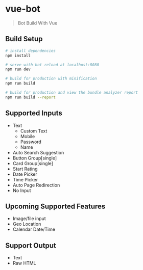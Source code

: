# vue-bot

> Bot Build With Vue

## Build Setup

``` bash
# install dependencies
npm install

# serve with hot reload at localhost:8080
npm run dev

# build for production with minification
npm run build

# build for production and view the bundle analyzer report
npm run build --report
```

Supported Inputs
-----------------------
* Text 
  - Custom Text
  - Mobile
  - Password
  - Name
* Auto Search Suggestion
* Button Group[single]
* Card Group[single]
* Start Rating
* Date Picker
* Time Picker
* Auto Page Redirection
* No Input

Upcoming Supported Features
---------------------------
* Image/file input
* Geo Location
* Calendar Date/Time


Support Output
----------------
* Text
* Raw HTML
